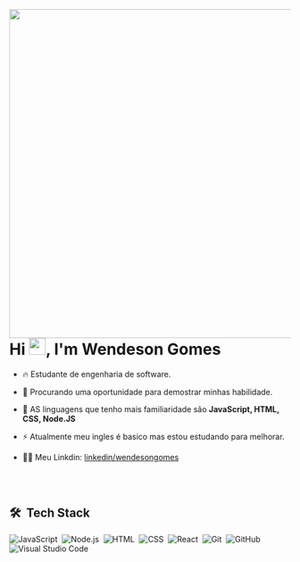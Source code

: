 <img align="right" height="590em" src="https://raw.githubusercontent.com/gist/wendesongomes/35aed9512a7f97552c0c2550ac6792f4/raw/9e89e4e17763728b9ceac73b4c6a24ff022dd217/GithubProfile.svg"/>
<h1 align="left">Hi <img src="https://raw.githubusercontent.com/kaueMarques/kaueMarques/master/hi.gif" height="30px">, I'm Wendeson Gomes</h1>

- 🔥 Estudante de engenharia de software.

- 🔭 Procurando uma oportunidade para demostrar minhas habilidade.

- 💬 AS linguagens que tenho mais familiaridade são **JavaScript, HTML, CSS, Node.JS**

- ⚡ Atualmente meu ingles é basico mas estou estudando para melhorar.

- 👨‍💻 Meu Linkdin: [linkedin/wendesongomes](https://www.linkedin.com/in/wendeson-gomes-70a9ab18b/)


<br><br>

## 🛠 &nbsp;Tech Stack

![JavaScript](https://img.shields.io/badge/-JavaScript-05122A?style=flat&logo=javascript)&nbsp;
![Node.js](https://img.shields.io/badge/-Node.js-05122A?style=flat&logo=node.js)&nbsp;
![HTML](https://img.shields.io/badge/-HTML-05122A?style=flat&logo=HTML5)&nbsp;
![CSS](https://img.shields.io/badge/-CSS-05122A?style=flat&logo=CSS3&logoColor=1572B6)&nbsp;
![React](https://img.shields.io/badge/-React-05122A?style=flat&logo=react)&nbsp;
![Git](https://img.shields.io/badge/-Git-05122A?style=flat&logo=git)&nbsp;
![GitHub](https://img.shields.io/badge/-GitHub-05122A?style=flat&logo=github)&nbsp;
![Visual Studio Code](https://img.shields.io/badge/-Visual%20Studio%20Code-05122A?style=flat&logo=visual-studio-code&logoColor=007ACC)&nbsp;
